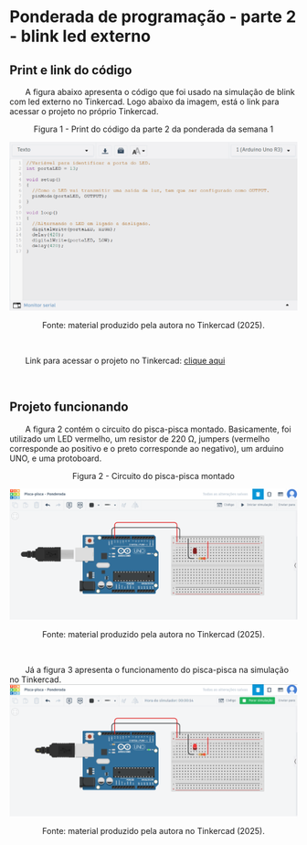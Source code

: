 # Ponderada de programação - parte 2 - blink led externo
## Print e link do código
&nbsp; &nbsp; &nbsp; &nbsp;A figura abaixo apresenta o código que foi usado na simulação de blink com led externo no Tinkercad. Logo abaixo da imagem, está o link para acessar o projeto no próprio Tinkercad.

<div align = "center">
    <p>Figura 1 - Print do código da parte 2 da ponderada da semana 1</p>
</div>

![alt text](../assets/printCodigoParte2.png)
<div align = "center">
    <p>Fonte: material produzido pela autora no Tinkercad (2025).</p>
</div> <br>

&nbsp; &nbsp; &nbsp; &nbsp;Link para acessar o projeto no Tinkercad: [clique aqui](https://www.tinkercad.com/things/ip1mbR4iGLG-amazing-stantia-jaban/editel?returnTo=https%3A%2F%2Fwww.tinkercad.com%2Fdashboard&sharecode=06DYJjZioR6i3qQb4Cf6d7Qu32VUsGblOD-ddUcUfy8)

<br>

## Projeto funcionando
&nbsp; &nbsp; &nbsp; &nbsp;A figura 2 contém o circuito do pisca-pisca montado. Basicamente, foi utilizado um LED vermelho, um resistor de 220 Ω, jumpers (vermelho corresponde ao positivo e o preto corresponde ao negativo), um arduino UNO, e uma protoboard.

<div align = "center">
    <p>Figura 2 - Circuito do pisca-pisca montado</p>
</div>

![alt text](../assets/circuitoParte2.png)

<div align = "center">
    <p>Fonte: material produzido pela autora no Tinkercad (2025).</p>
</div><br>

&nbsp; &nbsp; &nbsp; &nbsp;Já a figura 3 apresenta o funcionamento do pisca-pisca na simulação no Tinkercad. 
![alt text](../assets/circuitoFuncionandoParte2.png)
<div align = "center">
    <p>Fonte: material produzido pela autora no Tinkercad (2025).</p>
</div><br>